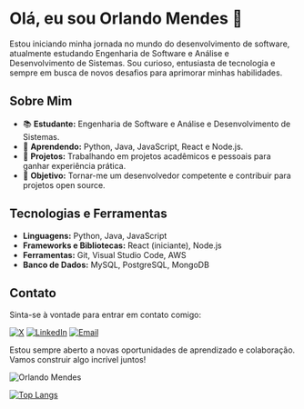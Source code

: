 # Olá, eu sou Orlando Mendes 👋

Estou iniciando minha jornada no mundo do desenvolvimento de software, atualmente estudando Engenharia de Software e Análise e Desenvolvimento de Sistemas. Sou curioso, entusiasta de tecnologia e sempre em busca de novos desafios para aprimorar minhas habilidades.

## Sobre Mim

- 📚 **Estudante:** Engenharia de Software e Análise e Desenvolvimento de Sistemas.
- 🌱 **Aprendendo:** Python, Java, JavaScript, React e Node.js.
- 💼 **Projetos:** Trabalhando em projetos acadêmicos e pessoais para ganhar experiência prática.
- 🎯 **Objetivo:** Tornar-me um desenvolvedor competente e contribuir para projetos open source.

## Tecnologias e Ferramentas

- **Linguagens:** Python, Java, JavaScript
- **Frameworks e Bibliotecas:** React (iniciante), Node.js
- **Ferramentas:** Git, Visual Studio Code, AWS
- **Banco de Dados:** MySQL, PostgreSQL, MongoDB

## Contato

Sinta-se à vontade para entrar em contato comigo:

[![X](https://img.shields.io/badge/X-000000?style=for-the-badge&logo=x&logoColor=white)]([URL_do_X](https://x.com/OrlandoMendess))
[![LinkedIn](https://img.shields.io/badge/LinkedIn-0077B5?style=for-the-badge&logo=linkedin&logoColor=white)](URL_do_LinkedIn)
[![Email](https://img.shields.io/badge/Outlook-0078D4?style=for-the-badge&logo=microsoft-outlook&logoColor=white)](mailto:o_mendes@outlook.com.br)



Estou sempre aberto a novas oportunidades de aprendizado e colaboração. Vamos construir algo incrível juntos!


![Orlando Mendes](https://github-readme-stats.vercel.app/api?username=omendess&show_icons=true&theme=radical)

[![Top Langs](https://github-readme-stats.vercel.app/api/top-langs/?username=omendess&layout=compact&theme=radical)](https://github.com/anuraghazra/github-readme-stats)



<!--
**omendess/omendess** is a ✨ _special_ ✨ repository because its `README.md` (this file) appears on your GitHub profile.

Here are some ideas to get you started:

- 🔭 I’m currently working on ...
- 🌱 I’m currently learning ...
- 👯 I’m looking to collaborate on ...
- 🤔 I’m looking for help with ...
- 💬 Ask me about ...
- 📫 How to reach me: ...
- 😄 Pronouns: ...
- ⚡ Fun fact: ...
-->
